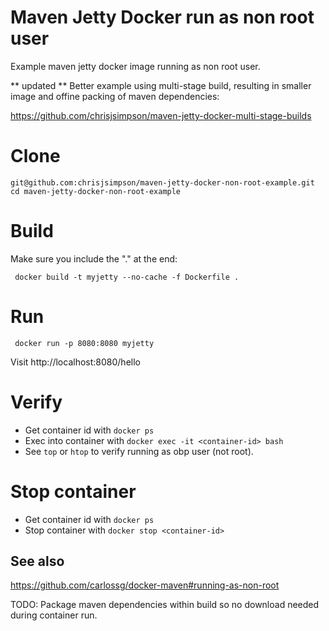 # Maven Jetty Docker run as non root user

Example maven jetty docker image running as non root user.

** updated **
Better example using multi-stage build, resulting in smaller image
and offine packing of maven dependencies:

https://github.com/chrisjsimpson/maven-jetty-docker-multi-stage-builds

# Clone
    git@github.com:chrisjsimpson/maven-jetty-docker-non-root-example.git 
    cd maven-jetty-docker-non-root-example

# Build
Make sure you include the "." at the end: 

     docker build -t myjetty --no-cache -f Dockerfile .

# Run

     docker run -p 8080:8080 myjetty

Visit http://localhost:8080/hello 

# Verify

- Get container id with `docker ps`
- Exec into container with `docker exec -it <container-id> bash`
- See `top` or `htop` to verify running as obp user (not root).

# Stop container

- Get container id with `docker ps`
- Stop container with `docker stop <container-id>`


## See also

https://github.com/carlossg/docker-maven#running-as-non-root

TODO: Package maven dependencies within build so no download needed during 
container run.
